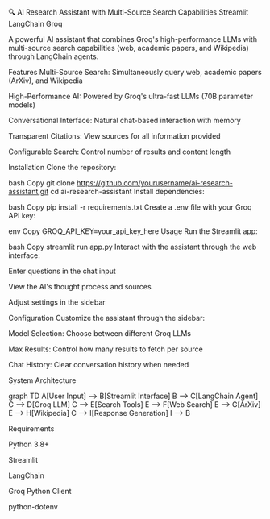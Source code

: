 🔍 AI Research Assistant with Multi-Source Search Capabilities
Streamlit
LangChain
Groq

A powerful AI assistant that combines Groq's high-performance LLMs with multi-source search capabilities (web, academic papers, and Wikipedia) through LangChain agents.

Features
Multi-Source Search: Simultaneously query web, academic papers (ArXiv), and Wikipedia

High-Performance AI: Powered by Groq's ultra-fast LLMs (70B parameter models)

Conversational Interface: Natural chat-based interaction with memory

Transparent Citations: View sources for all information provided

Configurable Search: Control number of results and content length

Installation
Clone the repository:

bash
Copy
git clone https://github.com/yourusername/ai-research-assistant.git
cd ai-research-assistant
Install dependencies:

bash
Copy
pip install -r requirements.txt
Create a .env file with your Groq API key:

env
Copy
GROQ_API_KEY=your_api_key_here
Usage
Run the Streamlit app:

bash
Copy
streamlit run app.py
Interact with the assistant through the web interface:

Enter questions in the chat input

View the AI's thought process and sources

Adjust settings in the sidebar

Configuration
Customize the assistant through the sidebar:

Model Selection: Choose between different Groq LLMs

Max Results: Control how many results to fetch per source

Chat History: Clear conversation history when needed

System Architecture

graph TD
    A[User Input] --> B[Streamlit Interface]
    B --> C[LangChain Agent]
    C --> D[Groq LLM]
    C --> E[Search Tools]
    E --> F[Web Search]
    E --> G[ArXiv]
    E --> H[Wikipedia]
    C --> I[Response Generation]
    I --> B

Requirements

Python 3.8+

Streamlit

LangChain

Groq Python Client

python-dotenv
